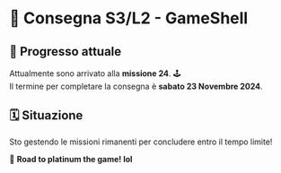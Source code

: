 
# 📖 Consegna S3/L2 - GameShell

## 🚀 Progresso attuale
Attualmente sono arrivato alla **missione 24**. 🕹️  
Il termine per completare la consegna è **sabato 23 Novembre 2024**.

## 🗓️ Situazione
Sto gestendo le missioni rimanenti per concludere entro il tempo limite!

💪 **Road to platinum the game! lol**
